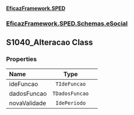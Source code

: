 #### [EficazFramework.SPED](EficazFrameworkSPED.md 'EficazFramework SPED')
### [EficazFramework.SPED.Schemas.eSocial](EficazFramework.SPED.Schemas.eSocial.md 'EficazFramework.SPED.Schemas.eSocial')

## S1040_Alteracao Class
### Properties

| Name | Type | |
| :--- | :---: | :--- |
| ideFuncao | `TIdeFuncao` |  |
| dadosFuncao | `TDadosFuncao` |  |
| novaValidade | `IdePeriodo` |  |

